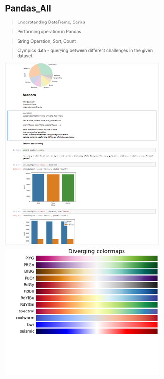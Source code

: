 # Pandas_All
>Understanding DataFrame, Series   

>Performing operation in Pandas  

>String Operation, Sort, Count   

>Olympics data - querying between different challenges in the given dataset.   



![Alt text](https://github.com/Jacer7/Pandas_All/blob/main/Plot.PNG?raw=true "Title")   

![Alt text](https://github.com/Jacer7/Pandas_All/blob/main/colormaps_reference_03.png?raw=true "ColorGuide")   

